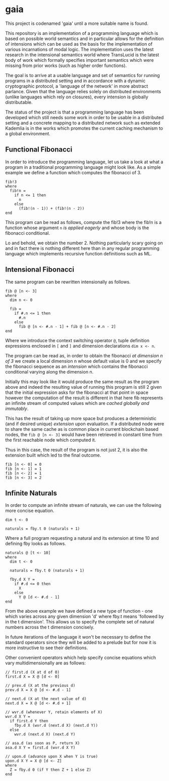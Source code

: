 # gaia

This project is codenamed 'gaia' until a more suitable name is found. 

This repository is an implementation of a programming language which is based on possible world semantics and in particular allows for the definition of intensions which can be used as the basis for the implementation of various incarnations of modal logic. The implementation uses the latest research in the intensional semantics world where TransLucid is the latest body of work which formally specifies important semantics which were missing from prior works (such as higher order functions).

The goal is to arrive at a usable language and set of semantics for running programs in a distributed setting and in accordance with a dynamic cryptographic protocol, a 'language of the network' in more abstract parlance. Given that the language relies solely on distributed environments (unlike languages which rely on closures), every intension is globally distributable. 

The status of the project is that a programming language has been developed which still needs some work in order to be usable in a distributed setting and a concrete mapping to a distributed network such as extended Kademlia is in the works which promotes the current caching mechanism to a global environment. 

## Functional Fibonacci

In order to introduce the programming language, let us take a look at what a program in a traditional programming language might look like. As a simple example we define a function which computes the fibonacci of 3.

```
fib!3
where
  fib!n = 
    if n <= 1 then 
      n 
    else 
      (fib!(n - 1)) + (fib!(n - 2)) 
end
```

This program can be read as follows, compute the fib!3 where the fib!n is a function whose argument `n` _is applied eagerly_ and whose body is the fibonacci conditional.

Lo and behold, we obtain the number 2. Nothing particularly scary going on and in fact there is nothing different here than in any regular programming language which implements recursive function definitions such as ML.

## Intensional Fibonacci

The same program can be rewritten intensionally as follows.

```
fib @ [n <- 3]
where
  dim n <- 0

  fib = 
    if #.n <= 1 then 
      #.n 
    else 
      fib @ [n <- #.n - 1] + fib @ [n <- #.n - 2]
end
```

Where we introduce the context switching operator `@`, tuple definition expressions enclosed in `[` and `]` and dimension declarations `dim x <- n`.  

The program can be read as, in order to obtain the fibonacci _at dimension n of 3_ we create a local dimension n whose default value is 0 and we specify the fibonacci sequence as an _intension_ which contains the fibonacci conditional varying along the dimension n.

Initially this may look like it would produce the same result as the program above and indeed the resulting value of running this program is still 2 given that the initial expression asks for the fibonacci at that point in space however the computation of the result is different in that here fib represents an infinite stream of computed values which are _cached globally and immutably_.

This has the result of taking up more space but produces a deterministic (and if desired unique) _extension_ upon evaluation. If a distributed node were to share the same cache as is common place in current blockchain based nodes, the `fib @ [n <- 3]` would have been retrieved in constant time from the first reachable node which computed it.  

Thus in this case, the result of the program is not just 2, it is also the extension built which led to the final outcome.

```
fib [n <- 0] = 0
fib [n <- 1] = 1
fib [n <- 2] = 1
fib [n <- 3] = 2
```

## Infinite Naturals

In order to compute an infinite stream of naturals, we can use the following more concise equation.

```
dim t <- 0

naturals = fby.t 0 (naturals + 1)
```

Where a full program requesting a natural and its extension at time 10 and defining fby looks as follows.

```
naturals @ [t <- 10]
where
  dim t <- 0

  naturals = fby.t 0 (naturals + 1)

  fby.d X Y =
    if #.d <= 0 then
      X
    else
      Y @ [d <- #.d - 1]
end
```

From the above example we have defined a new type of function - one which varies across any given dimension 'd' where fby.t means 'followed by in the t dimension'. This allows us to specify the complete set of natural numbers across the t dimension concisely.

In future iterations of the language it won't be necessary to define the standard operators since they will be added to a prelude but for now it is more instructive to see their definitions.

Other convenient operators which help specify concise equations which vary multidimensionally are as follows:
```
// first.d (X at d of 0)
first.d X = X @ [d <- 0]

// prev.d (X at the previous d)
prev.d X = X @ [d <- #.d - 1]

// next.d (X at the next value of d)
next.d X = X @ [d <- #.d + 1]

// wvr.d (whenever Y, retain elements of X)
wvr.d X Y = 
  if first.d Y then
    fby.d X (wvr.d (next.d X) (next.d Y))
  else
    wvr.d (next.d X) (next.d Y)

// asa.d (as soon as P, return X)
asa.d X Y = first.d (wvr.d X Y)

// upon.d (advance upon X when Y is true)
upon.d X Y = X @ [d <- Z]
where
  Z = fby.d 0 (if Y then Z + 1 else Z)
end
```



